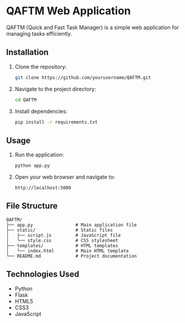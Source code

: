 # QAFTM Web Application

QAFTM (Quick and Fast Task Manager) is a simple web application for managing tasks efficiently.

## Installation

1. Clone the repository:
   ```bash
   git clone https://github.com/yourusername/QAFTM.git
   ```
2. Navigate to the project directory:
   ```bash
   cd QAFTM
   ```
3. Install dependencies:
   ```bash
   pip install -r requirements.txt
   ```

## Usage

1. Run the application:
   ```bash
   python app.py
   ```
2. Open your web browser and navigate to:
   ```
   http://localhost:5000
   ```

## File Structure

```
QAFTM/
├── app.py                # Main application file
├── static/               # Static files
│   ├── script.js         # JavaScript file
│   └── style.css         # CSS stylesheet
├── templates/            # HTML templates
│   └── index.html        # Main HTML template
└── README.md             # Project documentation
```

## Technologies Used

- Python
- Flask
- HTML5
- CSS3
- JavaScript